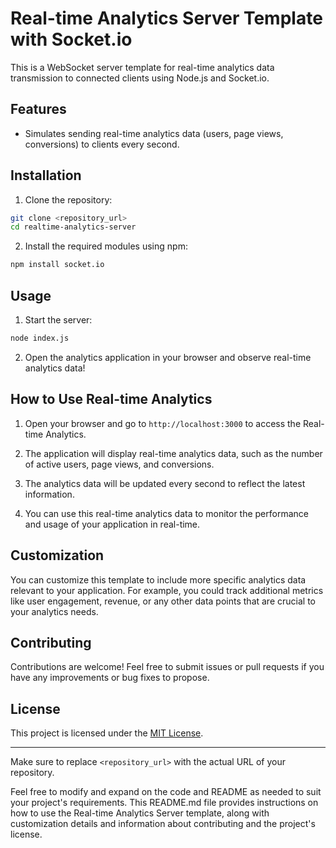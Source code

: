 # Real-time Analytics Server Template with Socket.io

This is a WebSocket server template for real-time analytics data transmission to connected clients using Node.js and Socket.io.

## Features

- Simulates sending real-time analytics data (users, page views, conversions) to clients every second.

## Installation

1. Clone the repository:

```bash
git clone <repository_url>
cd realtime-analytics-server
```

2. Install the required modules using npm:

```bash
npm install socket.io
```

## Usage

1. Start the server:

```bash
node index.js
```

2. Open the analytics application in your browser and observe real-time analytics data!

## How to Use Real-time Analytics

1. Open your browser and go to `http://localhost:3000` to access the Real-time Analytics.

2. The application will display real-time analytics data, such as the number of active users, page views, and conversions.

3. The analytics data will be updated every second to reflect the latest information.

4. You can use this real-time analytics data to monitor the performance and usage of your application in real-time.

## Customization

You can customize this template to include more specific analytics data relevant to your application. For example, you could track additional metrics like user engagement, revenue, or any other data points that are crucial to your analytics needs.

## Contributing

Contributions are welcome! Feel free to submit issues or pull requests if you have any improvements or bug fixes to propose.

## License

This project is licensed under the [MIT License](LICENSE).

---

Make sure to replace `<repository_url>` with the actual URL of your repository.

Feel free to modify and expand on the code and README as needed to suit your project's requirements. This README.md file provides instructions on how to use the Real-time Analytics Server template, along with customization details and information about contributing and the project's license.
